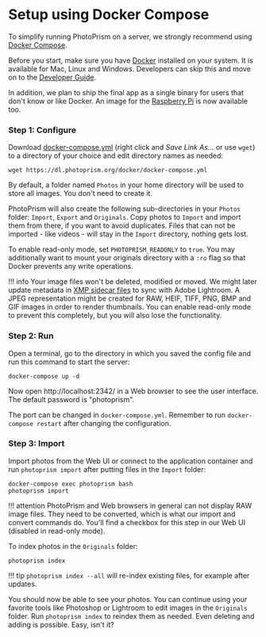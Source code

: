 # Setup using Docker Compose

To simplify running PhotoPrism on a server, we strongly recommend using [Docker Compose](https://docs.docker.com/compose/).

Before you start, make sure you have [Docker](https://store.docker.com/search?type=edition&offering=community) installed on your system. It is available for Mac, Linux and Windows.
Developers can skip this and move on to the [Developer Guide](https://github.com/photoprism/photoprism/wiki).

In addition, we plan to ship the final app as a single binary for users that don't know or like Docker.
An image for the [Raspberry Pi](raspberry-pi.md) is now available too.

### Step 1: Configure ###

Download [docker-compose.yml](https://dl.photoprism.org/docker/docker-compose.yml) (right click and *Save Link As...* or use `wget`) to a directory of your choice and edit directory names as needed:

```
wget https://dl.photoprism.org/docker/docker-compose.yml
```

By default, a folder named `Photos` in your home directory will be used to store all images. You don't need to create it.

PhotoPrism will also create the following sub-directories in your `Photos` folder: `Import`, `Export` and `Originals`. Copy photos to `Import` and import them from there, if you want to avoid duplicates.
Files that can not be imported - like videos - will stay in the `Import` directory, nothing gets lost.

To enable read-only mode, set `PHOTOPRISM_READONLY` to `true`. You may additionally want to 
mount your originals directory with a `:ro` flag so that Docker prevents any write operations.
    
!!! info
    Your image files won't be deleted, modified or moved. We might later update metadata in 
    [XMP sidecar files](https://www.adobe.com/products/xmp.html) to
    sync with Adobe Lightroom.
    A JPEG representation might be created for RAW, HEIF, TIFF, PNG, BMP and GIF images in order to render 
    thumbnails. You can enable read-only mode to prevent this completely, but you will also lose the functionality.

### Step 2: Run ###

Open a terminal, go to the directory in which you saved the config file and run this command to start the server:

```
docker-compose up -d
```

Now open http://localhost:2342/ in a Web browser to see the user interface. The default password is "photoprism".

The port can be changed in `docker-compose.yml`. Remember to run `docker-compose restart` after changing the configuration. 

### Step 3: Import ###

Import photos from the Web UI or connect to the application container and run `photoprism import` after putting files in the `Import` folder:

```
docker-compose exec photoprism bash
photoprism import
```

!!! attention
    PhotoPrism and Web browsers in general can not display RAW image files. They need to be converted, 
    which is what our import and convert commands do. You'll find a checkbox for this step in our Web UI
    (disabled in read-only mode).

To index photos in the `Originals` folder:

```
photoprism index
```

!!! tip
    `photoprism index --all` will re-index existing files, for example after updates.

You should now be able to see your photos. You can continue using your favorite tools like Photoshop or Lightroom
to edit images in the `Originals` folder. Run `photoprism index` to reindex them as needed.
Even deleting and adding is possible. Easy, isn't it?
